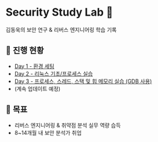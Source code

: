 # Security Study Lab 🔐
김동욱의 보안 연구 & 리버스 엔지니어링 학습 기록

## 📅 진행 현황
- [Day 1 - 환경 세팅](./day1-setup)
- [Day 2 - 리눅스 기초/프로세스 실습](./day2-linux-basics)
- [Day 3 - 프로세스, 스레드, 스택 및 힙 메모리 실습 (GDB 사용) ](./day3-gdb-valgrind)
- (계속 업데이트 예정)

## 🎯 목표
- 리버스 엔지니어링 & 취약점 분석 실무 역량 습득
- 8~14개월 내 보안 분석가 취업
